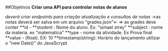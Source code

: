 ##Objetivos
**Criar uma API para controlar notas de alunos**

_deverá criar endpoints para criação atualização e consultas de notas_
->as notas deverá ser salva em um arquivo "grades.json"<-
=> as grades deve conter
**id -
**student : Nome do aluno. Ex: "ismael strey"
**subject : nome da materia. ex "matematica"
**type - nome da atividade. Ex Prova final
**value - (float). EX: 10
**timestamp(string): Horário do lançamento utilizar o "new Date()" do JavaScrypt
